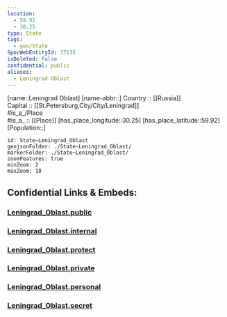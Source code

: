 ```yaml
---
location:
  - 59.92
  - 30.25
type: State
tags:
  - geo/State
SpocWebEntityId: 37135
isDeleted: false
confidential: public
aliases:
  - Leningrad Oblast
---
```

[name::Leningrad Oblast] 
[name-abbr::] 
Country :: [[Russia]]  
Capital :: [[St.Petersburg,City/City/Leningrad]]  
#is_a_/Place  
#is_a_ :: [[Place]] 
[has_place_longitude::30.25] 
[has_place_latitude::59.92] 
[Population::] 



```leaflet
id: State~Leningrad_Oblast
geojsonFolder: ./State~Leningrad_Oblast/
markerFolder: ./State~Leningrad_Oblast/
zoomFeatures: true 
minZoom: 2 
maxZoom: 18
```


## Confidential Links & Embeds: 

### [Leningrad_Oblast.public](/_public/\Earth\Continent\Europe\Europe~East\Russia\Russia~NorthWestLeningrad_Oblast.public.md) 

### [Leningrad_Oblast.internal](/_internal/\Earth\Continent\Europe\Europe~East\Russia\Russia~NorthWestLeningrad_Oblast.internal.md) 

### [Leningrad_Oblast.protect](/_protect/\Earth\Continent\Europe\Europe~East\Russia\Russia~NorthWestLeningrad_Oblast.protect.md) 

### [Leningrad_Oblast.private](/_private/\Earth\Continent\Europe\Europe~East\Russia\Russia~NorthWestLeningrad_Oblast.private.md) 

### [Leningrad_Oblast.personal](/_personal/\Earth\Continent\Europe\Europe~East\Russia\Russia~NorthWestLeningrad_Oblast.personal.md) 

### [Leningrad_Oblast.secret](/_secret/\Earth\Continent\Europe\Europe~East\Russia\Russia~NorthWestLeningrad_Oblast.secret.md)

